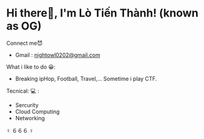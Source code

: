 
<h1>Hi there👋, I'm Lò Tiến Thành! (known as OG)</h1> 


Connect me:smiling_imp:
- Gmail : nightowl0202@gmail.com

What i like to do :grinning:: 
- Breaking ipHop, Football, Travel,... Sometime i play CTF.


Tecnical: :computer: : 
- Sercurity
- Cloud Computing
- Networking

		



















☿ ６６６ ☿

